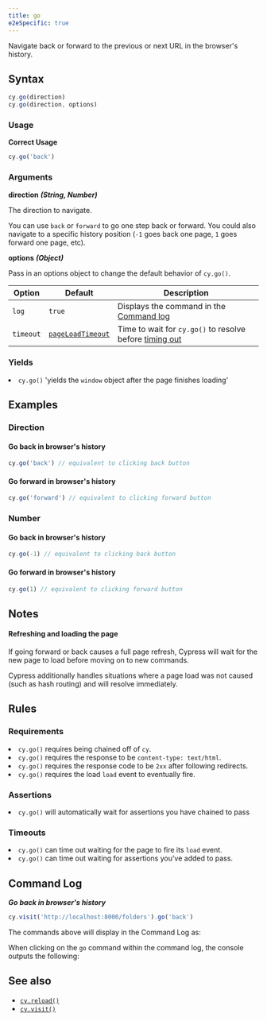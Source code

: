 ```yaml
---
title: go
e2eSpecific: true
---
```


Navigate back or forward to the previous or next URL in the browser's history.

## Syntax

```javascript
cy.go(direction)
cy.go(direction, options)
```

### Usage

**<Icon name="check-circle" color="green"></Icon> Correct Usage**

```javascript
cy.go('back')
```

### Arguments

**<Icon name="angle-right"></Icon> direction** **_(String, Number)_**

The direction to navigate.

You can use `back` or `forward` to go one step back or forward. You could also
navigate to a specific history position (`-1` goes back one page, `1` goes
forward one page, etc).

**<Icon name="angle-right"></Icon> options** **_(Object)_**

Pass in an options object to change the default behavior of `cy.go()`.

| Option    | Default                                                        | Description                                                                              |
| --------- | -------------------------------------------------------------- | ---------------------------------------------------------------------------------------- |
| `log`     | `true`                                                         | Displays the command in the [Command log](/guides/core-concepts/test-runner#Command-Log) |
| `timeout` | [`pageLoadTimeout`](/guides/references/configuration#Timeouts) | Time to wait for `cy.go()` to resolve before [timing out](#Timeouts)                     |

### Yields [<Icon name="question-circle"/>](/guides/core-concepts/introduction-to-cypress#Subject-Management)

<List><li>`cy.go()` 'yields the `window` object after the page finishes loading'

</li></List>

## Examples

### Direction

#### Go back in browser's history

```javascript
cy.go('back') // equivalent to clicking back button
```

#### Go forward in browser's history

```javascript
cy.go('forward') // equivalent to clicking forward button
```

### Number

#### Go back in browser's history

```javascript
cy.go(-1) // equivalent to clicking back button
```

#### Go forward in browser's history

```javascript
cy.go(1) // equivalent to clicking forward button
```

## Notes

#### Refreshing and loading the page

If going forward or back causes a full page refresh, Cypress will wait for the
new page to load before moving on to new commands.

Cypress additionally handles situations where a page load was not caused (such
as hash routing) and will resolve immediately.

## Rules

### Requirements [<Icon name="question-circle"/>](/guides/core-concepts/introduction-to-cypress#Chains-of-Commands)

<List><li>`cy.go()` requires being chained off of `cy`.</li><li>`cy.go()`
requires the response to be `content-type: text/html`.</li><li>`cy.go()`
requires the response code to be `2xx` after following
redirects.</li><li>`cy.go()` requires the load `load` event to eventually
fire.</li></List>

### Assertions [<Icon name="question-circle"/>](/guides/core-concepts/introduction-to-cypress#Assertions)

<List><li>`cy.go()` will automatically wait for assertions you have chained to
pass</li></List>

### Timeouts [<Icon name="question-circle"/>](/guides/core-concepts/introduction-to-cypress#Timeouts)

<List><li>`cy.go()` can time out waiting for the page to fire its `load`
event.</li><li>`cy.go()` can time out waiting for assertions you've added to
pass.</li></List>

## Command Log

**_Go back in browser's history_**

```javascript
cy.visit('http://localhost:8000/folders').go('back')
```

The commands above will display in the Command Log as:

<DocsImage src="/img/api/go/test-showing-go-back-browser-button.png" alt="Command Log go" ></DocsImage>

When clicking on the `go` command within the command log, the console outputs
the following:

<DocsImage src="/img/api/go/window-is-logged-when-go-back-in-browser-history.png" alt="console Log go" ></DocsImage>

## See also

- [`cy.reload()`](/api/commands/reload)
- [`cy.visit()`](/api/commands/visit)

